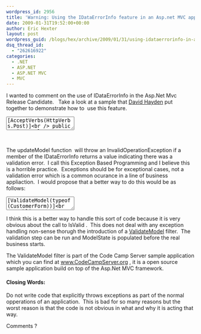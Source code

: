 ```yaml
---
wordpress_id: 2956
title: 'Warning: Using the IDataErrorInfo feature in an Asp.net MVC application should be considered a Worst Practice.'
date: 2009-01-31T19:52:00+00:00
author: Eric Hexter
layout: post
wordpress_guid: /blogs/hex/archive/2009/01/31/using-idataerrorinfo-in-an-asp-net-mvc-application-should-be-considered-worst-practice.aspx
dsq_thread_id:
  - "262616922"
categories:
  - .NET
  - ASP.NET
  - ASP.NET MVC
  - MVC
---
```

I wanted to comment on the use of IDataErrorInfo in the Asp.Net Mvc Release Candidate.&nbsp;&nbsp; Take a look at a sample that <a target="_blank" href="http://codebetter.com/blogs/david.hayden/archive/2009/01/31/asp-net-mvc-and-validation-using-idataerrorinfo-and-validation-application-block.aspx">David Hayden</a> put together to demonstrate&nbsp;how to &nbsp;use this feature.

<textarea name="code">[AcceptVerbs(HttpVerbs.Post)]<br /> public ActionResult Create(FormCollection form)<br /> {<br /> var customer = new Customer();</p> 

<p>
  try<br /> {<br /> UpdateModel<icreatecustomerform></icreatecustomerform>(customer);<br /> // Do Something
</p>

<p>
  return RedirectToAction(&#8220;Index&#8221;);<br /> }<br /> catch (InvalidOperationException ex)<br /> {<br /> return View(customer);<br /> }
</p>

<p>
  // &#8230;<br /> }<br /> </textarea>
</p>

<p>
  &nbsp;
</p>

<p>
  The updateModel function&nbsp; will throw an InvalidOperationException if a member of the IDataErrorInfo returns a value indicating there was a validation error.&nbsp; I call this Exception Based Programming and I believe this is a horrible practice.&nbsp; Exceptions should be for exceptional cases, not a validation error which is a common ocurance in a line of business appliaction.&nbsp; I would propose that a better way to do this would be as follows:
</p>

<p>
  <textarea name="code">[ValidateModel(typeof (CustomerForm))]<br /> public ActionResult Save(CustomerForm form)<br /> {<br /> if (!ModelState.IsValid)<br /> {<br /> return View(&#8220;Edit&#8221;, form);<br /> }<br /> Customer model = _mapper.Map(form);<br /> _repository.Save(model);<br /> return RedirectTo<CustomerController>(c=>c.List());<br /> }</textarea>
</p>

<p>
  I think this is a better way to handle this sort of code because it is very obvious about the call to IsValid .&nbsp; This does not deal with any exception handling non-sense thorugh the introduction of a <a target="_blank" href="http://code.google.com/p/codecampserver/source/browse/trunk/src/UI/Helpers/Filters/ValidateModelAttribute.cs">ValidateModel</a> filter.&nbsp; The validation step can be run and ModelState is populated before the real business starts.
</p>

<p>
  The ValidateModel filter is part of the Code Camp Server sample application which you can find at <a href="http://www.CodeCampServer.org">www.CodeCampServer.org</a> , it is a open source sample application build on top of the Asp.Net MVC framework.
</p>

<h4>
  Closing Words:
</h4>

<p>
  Do not write code that explicitly throws exceptions as part of the normal opperations of an application.&nbsp; This is bad for so many reasons but the worst reason is that the code is not obvious in what and why it is acting that way.
</p>

<p>
  Comments ?
</p>